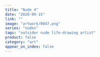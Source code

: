 ```yaml
---
title: "Nude 4"
date: "2020-09-15"
link: ""
image: "artwork/0047.png"
series: "nudes"
tags: "outsider nude life-drawing artist"
product: false
category: "art"
appear_on_index: false
---
```

